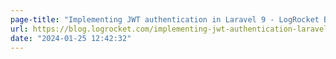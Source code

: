 ```yaml
---
page-title: "Implementing JWT authentication in Laravel 9 - LogRocket Blog"
url: https://blog.logrocket.com/implementing-jwt-authentication-laravel-9/
date: "2024-01-25 12:42:32"
---
```

